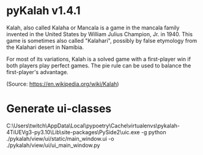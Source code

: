 # pyKalah v1.4.1

Kalah, also called Kalaha or Mancala is a game in the mancala family invented in 
the United States by William Julius Champion, Jr. in 1940. This game is sometimes
also called "Kalahari", possibly by false etymology from the Kalahari desert in Namibia.

For most of its variations, Kalah is a solved game with a first-player win if both 
players play perfect games. The pie rule can be used to balance the first-player's advantage.

(Source: https://en.wikipedia.org/wiki/Kalah)

# Generate ui-classes
C:\Users\twitch\AppData\Local\pypoetry\Cache\virtualenvs\pykalah-4TiUEVg3-py3.10\Lib\site-packages\PySide2\uic.exe -g python ./pykalah/view/ui/static/main_window.ui -o ./pykalah/view/ui/ui_main_window.py